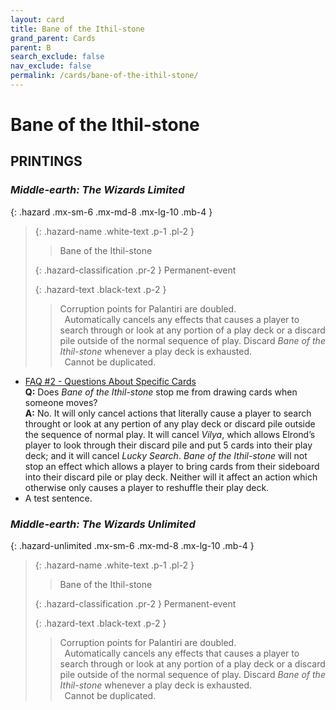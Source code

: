 ```yaml
---
layout: card
title: Bane of the Ithil-stone
grand_parent: Cards
parent: B
search_exclude: false
nav_exclude: false
permalink: /cards/bane-of-the-ithil-stone/
---
```


# Bane of the Ithil-stone


## PRINTINGS


### _Middle-earth: The Wizards Limited_

{: .hazard .mx-sm-6 .mx-md-8 .mx-lg-10 .mb-4 }
> {: .hazard-name .white-text .p-1 .pl-2 }
> > <div class="hazard-mp"></div>
> > <div class="card-name">Bane of the Ithil-stone</div>
>
> {: .hazard-classification .pr-2 }
> Permanent-event
>
> {: .hazard-text .black-text .p-2 }
> > Corruption points for Palantiri are doubled. <br>&ensp;Automatically cancels any effects that causes a player to search through or look at any portion of a play deck or a discard pile outside of the normal sequence of play. Discard _Bane of the Ithil-stone_ whenever a play deck is exhausted. <br>&ensp;Cannot be duplicated. 
>

 - [FAQ #2 - Questions About Specific Cards](/original/rulings/faq-2/#questions-about-specific-cards)<br>**Q:** Does _Bane of the Ithil-stone_ stop me from drawing cards when someone moves?<br>**A:** No. It will only cancel actions that literally cause a player to search throught or look at any pertion of any play deck or discard pile outside the sequence of normal play. It will cancel _Vilya_, which allows Elrond’s player to look through their discard pile and put 5 cards into their play deck; and it will cancel _Lucky Search_. _Bane of the Ithil-stone_ will not stop an effect which allows a player to bring cards from their sideboard into their discard pile or play deck. Neither will it affect an action which otherwise only causes a player to reshuffle their play deck.
 - A test sentence.

### _Middle-earth: The Wizards Unlimited_

{: .hazard-unlimited .mx-sm-6 .mx-md-8 .mx-lg-10 .mb-4 }
> {: .hazard-name .white-text .p-1 .pl-2 }
> > <div class="hazard-mp"></div>
> > <div class="card-name">Bane of the Ithil-stone</div>
>
> {: .hazard-classification .pr-2 }
> Permanent-event
>
> {: .hazard-text .black-text .p-2 }
> > Corruption points for Palantiri are doubled. <br>&ensp;Automatically cancels any effects that causes a player to search through or look at any portion of a play deck or a discard pile outside of the normal sequence of play. Discard _Bane of the Ithil-stone_ whenever a play deck is exhausted. <br>&ensp;Cannot be duplicated. 
>
